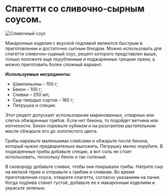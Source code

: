 # Спагетти со сливочно-сырным соусом.

![Сливочный соус](/images/Kulinar/Sous/sliv_sous_007.jpg 'Сливочный соус')

Макаронные изделия с вкусной подливой являются быстрым в приготовлении и достаточно сытным блюдом. Можно использовать для спагетти сливочно-сырный соус, рецепт которого представлен выше, только положите еще порубленные и поджаренные грецкие орехи, а можно приготовить более сложный вариант.

**Используемые ингредиенты:**

- Шампиньоны – 100 г;
- Бекон – 100 г;
- Сливки – 250 мл;
- Сыр твердых сортов – 180 г;
- Петрушка и специи.

Этот рецепт допускает использование маринованных, отварных или слегка обжаренных грибов. Если нет бекона, то подойдет ветчина или копчености. Бекон порежьте кубиком и на разогретом растительном масле обжарьте его до золотистого цвета.

Грибы нарежьте маленькими слайсами и обжарьте после бекона, который нужно предварительно выложить. Петрушку мелко порубите. В поджаренные грибы добавьте специи, а вот соль не стоит использовать, поскольку бекон и так соленый.

В сковороду добавьте сливки, чтобы они покрывали грибы. Натрите сыр на мелкой терке и отправьте к грибам и сливкам. Во время приготовления соуса, отварите спагетти, согласно указаниям на пачке. Когда подлива станет густой, добавьте ее к макаронным изделиям и украсьте зеленью.
